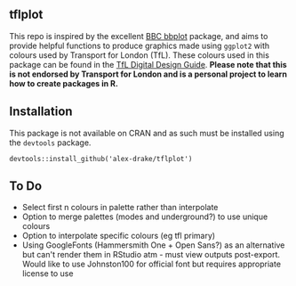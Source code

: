 ## tflplot

This repo is inspired by the excellent [BBC bbplot](https://github.com/bbc/bbplot/) package, and aims to provide helpful functions to produce graphics made using `ggplot2` with colours used by Transport for London (TfL). These colours used in this package can be found in the [TfL Digital Design Guide](http://content.tfl.gov.uk/design-style-guide.pdf). **Please note that this is not endorsed by Transport for London and is a personal project to learn how to create packages in R.**

## Installation

This package is not available on CRAN and as such must be installed using the `devtools` package.

```
devtools::install_github('alex-drake/tflplot')
```

## To Do

* Select first n colours in palette rather than interpolate
* Option to merge palettes (modes and underground?) to use unique colours
* Option to interpolate specific colours (eg tfl primary)
* Using GoogleFonts (Hammersmith One + Open Sans?) as an alternative but can't render them in RStudio atm - must view outputs post-export. Would like to use Johnston100 for official font but requires appropriate license to use
